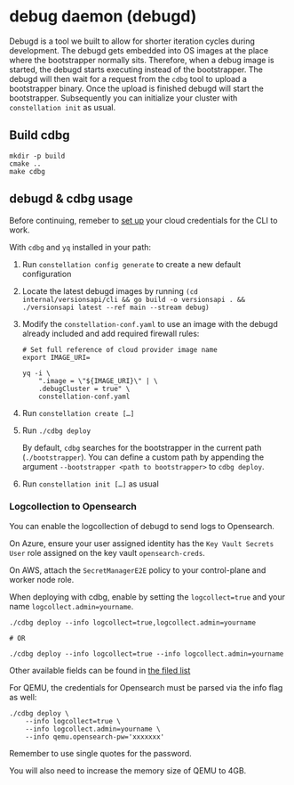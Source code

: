 # debug daemon (debugd)

Debugd is a tool we built to allow for shorter iteration cycles during development.
The debugd gets embedded into OS images at the place where the bootstrapper normally sits.
Therefore, when a debug image is started, the debugd starts executing instead of the bootstrapper.
The debugd will then wait for a request from the `cdbg` tool to upload a bootstrapper binary.
Once the upload is finished debugd will start the bootstrapper.
Subsequently you can initialize your cluster with `constellation init` as usual.

## Build cdbg

```shell
mkdir -p build
cmake ..
make cdbg
```

## debugd & cdbg usage
Before continuing, remeber to [set up](https://docs.edgeless.systems/constellation/getting-started/install#set-up-cloud-credentials) your cloud credentials for the CLI to work.

With `cdbg` and `yq` installed in your path:

1. Run `constellation config generate` to create a new default configuration

2. Locate the latest debugd images by running `(cd internal/versionsapi/cli && go build -o versionsapi . && ./versionsapi latest --ref main --stream debug)`

3. Modify the `constellation-conf.yaml` to use an image with the debugd already included and add required firewall rules:

   ```shell-session
   # Set full reference of cloud provider image name
   export IMAGE_URI=
   ```

   ```shell-session
   yq -i \
       ".image = \"${IMAGE_URI}\" | \
       .debugCluster = true" \
       constellation-conf.yaml
   ```

4. Run `constellation create […]`

5. Run `./cdbg deploy`

   By default, `cdbg` searches for the bootstrapper in the current path (`./bootstrapper`). You can define a custom path by appending the argument `--bootstrapper <path to bootstrapper>` to `cdbg deploy`.

6. Run `constellation init […]` as usual

### Logcollection to Opensearch

You can enable the logcollection of debugd to send logs to Opensearch.

On Azure, ensure your user assigned identity has the `Key Vault Secrets User` role assigned on the key vault `opensearch-creds`.

On AWS, attach the `SecretManagerE2E` policy to your control-plane and worker node role.

When deploying with cdbg, enable by setting the `logcollect=true` and your name `logcollect.admin=yourname`.

```shell-session
./cdbg deploy --info logcollect=true,logcollect.admin=yourname

# OR

./cdbg deploy --info logcollect=true --info logcollect.admin=yourname
```

Other available fields can be found in [the filed list](/debugd/internal/debugd/logcollector/fields.go)

For QEMU, the credentials for Opensearch must be parsed via the info flag as well:

```shell-session
./cdbg deploy \
    --info logcollect=true \
    --info logcollect.admin=yourname \
    --info qemu.opensearch-pw='xxxxxxx'

```

Remember to use single quotes for the password.

You will also need to increase the memory size of QEMU to 4GB.
